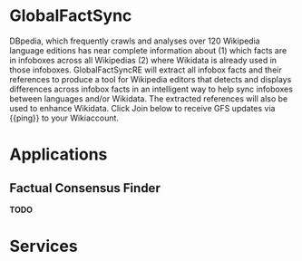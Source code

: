 # GlobalFactSync

DBpedia, which frequently crawls and analyses over 120 Wikipedia language editions has near complete information about (1) which facts are in infoboxes across all Wikipedias (2) where Wikidata is already used in those infoboxes. GlobalFactSyncRE will extract all infobox facts and their references to produce a tool for Wikipedia editors that detects and displays differences across infobox facts in an intelligent way to help sync infoboxes between languages and/or Wikidata. The extracted references will also be used to enhance Wikidata. Click Join below to receive GFS updates via {{ping}} to your Wikiaccount.

# Applications

## Factual Consensus Finder

**TODO**

# Services
